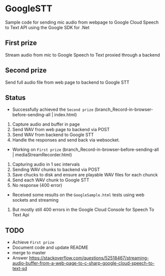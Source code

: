 # GoogleSTT
Sample code for sending mic audio from webpage to Google Cloud Speech to Text API using the Google SDK for .Net

## First prize
Stream audio from mic to Google Speech to Text proxied through a backend

## Second prize
Send full audio file from web page to backend to Google STT

## Status

* Successfully achieved the `Second prize` (branch_Record-in-browser-before-sending-all | index.html)
 1. Capture audio and buffer in page
 2. Send WAV from web page to backend via POST
 3. Send WAV from backend to Google STT
 4. Handle the responses and send back via websocket.

* Working on `First prize` (branch_Record-in-browser-before-sending-all | mediaStreamRecorder.html)
 1. Capturing audio in 1 sec intervals
 2. Sending WAV chunks to backend via POST
 3. Save chucks to disk and ensure are playable WAV files for each chunck
 4. Send each WAV chunk to Google STT
 5. No response (400 error)
 
 * Received some results on the `GoogleSample.html` tests using web sockets and streaming
 1. But mostly still 400 errors in the Google Cloud Console for Speech To Text Api

## TODO
* Achieve `First prize`
* Document code and update README
* merge to master
* Answer https://stackoverflow.com/questions/52518467/streaming-audio-buffer-from-a-web-page-to-c-sharp-google-cloud-speech-to-text-sd
